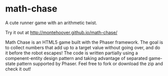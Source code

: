 # math-chase
A cute runner game with an arithmetic twist.

Try it out at http://montehoover.github.io/math-chase/


Math Chase is an HTML5 game built with the Phaser framework.  The goal is to collect numbers that add up to a target value without going over, and do it before the robot escapes!  The code is written partially using a compenent-entity design pattern and taking advantage of separated game-state pattern supported by Phaser.  Feel free to fork or download the zip and check it out!
